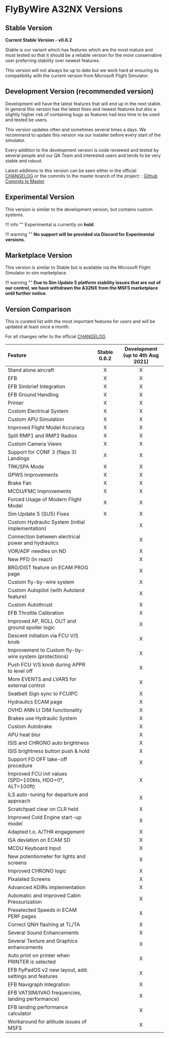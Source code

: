 # FlyByWire A32NX Versions

## Stable Version

**Current Stable Version - v0.6.2**

Stable is our variant which has features which are the most mature and most tested so that it should be a reliable version for the more conservative user preferring stability over newest features.

 This version will not always be up to date but we work hard at ensuring its compatibility with the current version from Microsoft Flight Simulator.

## Development Version (recommended version)

 Development will have the latest features that will end up in the next stable. In general this version has the latest fixes and newest features but also a slightly higher risk of containing bugs as features had less time to be used and tested be users.

This version updates often and sometimes several times a days. We recommend to update this version via our installer before every start of the simulator.

Every addition to the development version is code reviewed and tested by several people and our QA Team and interested users and tends to be very stable and robust.

Latest additions to this version can be seen either in the official [CHANGELOG](https://github.com/flybywiresim/a32nx/blob/master/.github/CHANGELOG.md) or the commits to the master branch of the project: : [Github Commits to Master](https://github.com/flybywiresim/a32nx/commits/master)

## Experimental Version

This version is similar to the development version, but contains custom systems.

!!! info ""
    Experimental is currently on **hold**.

!!! warning ""
    **No support will be provided via Discord for Experimental versions.**

## Marketplace Version

This version is similar to Stable but is available via the Microsoft Flight Simulator in-sim marketplace.

!!! warning ""
    **Due to Sim Update 5 platform stability issues that are out of our control, we have withdrawn the A32NX from the MSFS marketplace until further notice.**

## Version Comparison

This is curated list with the most important features for users and will be updated at least once a month.

For all changes refer to the official [CHANGELOG](https://github.com/flybywiresim/a32nx/blob/master/.github/CHANGELOG.md).

| Feature                                                  | Stable 0.6.2 | Development<br/>(up to 4th Aug 2021) |
|:---------------------------------------------------------|:------------:|:------------------------------------:|
| Stand alone aircraft                                     |      X       |                  X                   |
| EFB                                                      |      X       |                  X                   |
| EFB Simbrief Integration                                 |      X       |                  X                   |
| EFB Ground Handling                                      |      X       |                  X                   |
| Printer                                                  |      X       |                  X                   |
| Custom Electrical System                                 |      X       |                  X                   |
| Custom APU Simulation                                    |      X       |                  X                   |
| Improved Flight Model Accuracy                           |      X       |                  X                   |
| Split RMP1 and RMP2 Radios                               |      X       |                  X                   |
| Custom Camera Views                                      |      X       |                  X                   |
| Support for CONF 3 (flaps 3) Landings                    |      X       |                  X                   |
| TRK/SPA Mode                                             |      X       |                  X                   |
| GPWS Improvements                                        |      X       |                  X                   |
| Brake Fan                                                |      X       |                  X                   |
| MCDU/FMC Improvements                                    |      X       |                  X                   |
| Forced Usage of Modern Flight Model                      |      X       |                  X                   |
| Sim Update 5 (SU5) Fixes                                 |      X       |                  X                   |
| Custom Hydraulic System (initial implementation)         |              |                  X                   |
| Connection between electrical power and hydraulics       |              |                  X                   |
| VOR/ADF needles on ND                                    |              |                  X                   |
| New PFD (in react)                                       |              |                  X                   |
| BRG/DIST feature on ECAM PROG page                       |              |                  X                   |
| Custom fly-by-wire system                                |              |                  X                   |
| Custom Autopilot (with Autoland feature)                 |              |                  X                   |
| Custom Autothrust                                        |              |                  X                   |
| EFB Throttle Calibration                                 |              |                  X                   |
| Improved AP, ROLL OUT and ground spoiler logic           |              |                  X                   |
| Descent initiation via FCU V/S knob                      |              |                  X                   |
| Improvement to Custom fly-by-wire system (protections)   |              |                  X                   |
| Push FCU V/S knob during APPR to level off               |              |                  X                   |
| More EVENTS and LVARS for external control<br/>          |              |                  X                   |
| Seatbelt Sign sync to FCUIPC                             |              |                  X                   |
| Hydraulics ECAM page                                     |              |                  X                   |
| OVHD ANN Lt DIM functionality                            |              |                  X                   |
| Brakes use Hydraulic System                              |              |                  X                   |
| Custom Autobrake                                         |              |                  X                   |
| APU heat blur                                            |              |                  X                   |
| ISIS and CHRONO auto brightness                          |              |                  X                   |
| ISIS brightness button push & hold                       |              |                  X                   |
| Support FD OFF take-off procedure                        |              |                  X                   |
| Improved FCU init values (SPD=100kts, HDG=0°, ALT=100ft) |              |                  X                   |
| ILS auto-tuning for departure and approach               |              |                  X                   |
| Scratchpad clear on CLR held                             |              |                  X                   |
| Improved Cold Engine start-up model                      |              |                  X                   |
| Adapted t.o. A/THR engagement                            |              |                  X                   |
| ISA deviation on ECAM SD                                 |              |                  X                   |
| MCDU Keyboard Input                                      |              |                  X                   |
| New potentiometer for lights and screens                 |              |                  X                   |
| Improved CHRONO logic                                    |              |                  X                   |
| Pixalated Screens                                        |              |                  X                   |
| Advanced ADIRs implementation                            |              |                  X                   |
| Automatic and improved Cabin Pressurization              |              |                  X                   |
| Preselected Speeds in ECAM PERF pages                    |              |                  X                   |
| Correct QNH flashing at TL/TA                            |              |                  X                   |
| Several Sound Enhancements                               |              |                  X                   |
| Several Texture and Graphics enhancements                |              |                  X                   |
| Auto print on printer when PRINTER is selected           |              |                  X                   |
| EFB flyPadOS v2 new layout, add. settings and features   |              |                  X                   |
| EFB Navigraph Integration                                |              |                  X                   |
| EFB VATSIM/IVAO frequencies, landing performance)        |              |                  X                   |
| EFB landing performance calculator                       |              |                  X                   |
| Workaround for altitude issues of MSFS                   |              |                  X                   |

